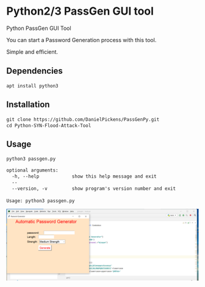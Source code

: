 # Python2/3 PassGen GUI tool


Python PassGen GUI Tool

You can start a Password Generation process with this tool.

Simple and efficient.

## Dependencies
```
apt install python3
```

## Installation

```
git clone https://github.com/DanielPickens/PassGenPy.git
cd Python-SYN-Flood-Attack-Tool
```

## Usage

```
python3 passgen.py 

```
```
optional arguments:
  -h, --help            show this help message and exit
  --
  --version, -v         show program's version number and exit

Usage: python3 passgen.py 
```


![alt tag](https://github.com/DanielPickens/PassGenPy/blob/main/passgengui.png)

